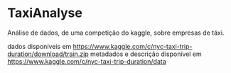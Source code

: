# TaxiAnalyse
Análise de dados, de uma competição do kaggle, sobre empresas de táxi.

dados disponíveis em https://www.kaggle.com/c/nyc-taxi-trip-duration/download/train.zip
metadados e descrição disponível em https://www.kaggle.com/c/nyc-taxi-trip-duration/data
